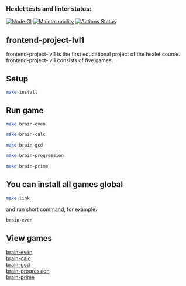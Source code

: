 ### Hexlet tests and linter status:
[![Node CI](https://github.com/denikeev/frontend-project-lvl1/actions/workflows/lint.yml/badge.svg)](https://github.com/denikeev/frontend-project-lvl1/actions/workflows/lint.yml)
[![Maintainability](https://api.codeclimate.com/v1/badges/1a811fedb0839e939026/maintainability)](https://codeclimate.com/github/denikeev/frontend-project-lvl1/maintainability)
[![Actions Status](https://github.com/denikeev/frontend-project-lvl1/workflows/hexlet-check/badge.svg)](https://github.com/denikeev/frontend-project-lvl1/actions)      

## frontend-project-lvl1

frontend-project-lvl1 is the first educational project of the hexlet course. frontend-project-lvl1 consists of five games.

## Setup

```sh
make install
```

## Run game

```sh
make brain-even
```

```sh
make brain-calc
```

```sh
make brain-gcd
```

```sh
make brain-progression
```

```sh
make brain-prime
```

## You can install all games global

```sh
make link
```

and run short command, for example:

```sh
brain-even
```

## View games
[brain-even](https://asciinema.org/a/j7m6Pd3zPaI4l5KsZj9Hj0qiz)  
[brain-calc](https://asciinema.org/a/dWCBZ2EsVdbwwhI1bPi1osbTW)  
[brain-gcd](https://asciinema.org/a/cz1qYzfSqP1tCy86GdZR422Jm)  
[brain-progression](https://asciinema.org/a/gqlN8wsKjpdfUapVvJdVVqQIb)  
[brain-prime](https://asciinema.org/a/9b0COrmttbRSN6qpFkD5lYqPU)
